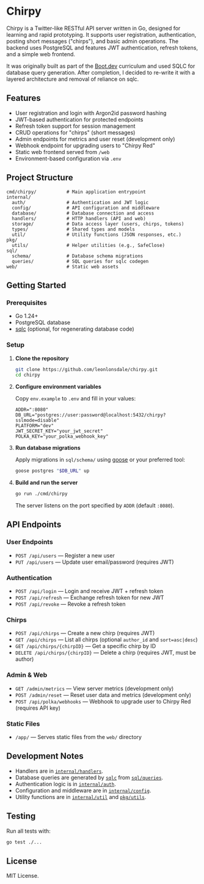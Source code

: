 # Chirpy

Chirpy is a Twitter-like RESTful API server written in Go, designed for learning and rapid prototyping. It supports user registration, authentication, posting short messages ("chirps"), and basic admin operations. The backend uses PostgreSQL and features JWT authentication, refresh tokens, and a simple web frontend.

It was originally built as part of the [Boot.dev](https://boot.dev) curriculum and used SQLC for database query generation. After completion, I decided to re-write it with a layered architecture and removal of reliance on sqlc.

## Features

-   User registration and login with Argon2id password hashing
-   JWT-based authentication for protected endpoints
-   Refresh token support for session management
-   CRUD operations for "chirps" (short messages)
-   Admin endpoints for metrics and user reset (development only)
-   Webhook endpoint for upgrading users to "Chirpy Red"
-   Static web frontend served from `/web`
-   Environment-based configuration via `.env`

## Project Structure

```
cmd/chirpy/           # Main application entrypoint
internal/
  auth/               # Authentication and JWT logic
  config/             # API configuration and middleware
  database/           # Database connection and access
  handlers/           # HTTP handlers (API and web)
  storage/            # Data access layer (users, chirps, tokens)
  types/              # Shared types and models
  util/               # Utility functions (JSON responses, etc.)
pkg/
  utils/              # Helper utilities (e.g., SafeClose)
sql/
  schema/             # Database schema migrations
  queries/            # SQL queries for sqlc codegen
web/                  # Static web assets
```

## Getting Started

### Prerequisites

-   Go 1.24+
-   PostgreSQL database
-   [sqlc](https://sqlc.dev/) (optional, for regenerating database code)

### Setup

1. **Clone the repository**

    ```sh
    git clone https://github.com/leonlonsdale/chirpy.git
    cd chirpy
    ```

2. **Configure environment variables**

    Copy `env.example` to `.env` and fill in your values:

    ```
    ADDR=":8080"
    DB_URL="postgres://user:password@localhost:5432/chirpy?sslmode=disable"
    PLATFORM="dev"
    JWT_SECRET_KEY="your_jwt_secret"
    POLKA_KEY="your_polka_webhook_key"
    ```

3. **Run database migrations**

    Apply migrations in `sql/schema/` using [goose](https://github.com/pressly/goose) or your preferred tool:

    ```sh
    goose postgres "$DB_URL" up
    ```

4. **Build and run the server**

    ```sh
    go run ./cmd/chirpy
    ```

    The server listens on the port specified by `ADDR` (default `:8080`).

## API Endpoints

### User Endpoints

-   `POST /api/users` — Register a new user
-   `PUT /api/users` — Update user email/password (requires JWT)

### Authentication

-   `POST /api/login` — Login and receive JWT + refresh token
-   `POST /api/refresh` — Exchange refresh token for new JWT
-   `POST /api/revoke` — Revoke a refresh token

### Chirps

-   `POST /api/chirps` — Create a new chirp (requires JWT)
-   `GET /api/chirps` — List all chirps (optional `author_id` and `sort=asc|desc`)
-   `GET /api/chirps/{chirpID}` — Get a specific chirp by ID
-   `DELETE /api/chirps/{chirpID}` — Delete a chirp (requires JWT, must be author)

### Admin & Web

-   `GET /admin/metrics` — View server metrics (development only)
-   `POST /admin/reset` — Reset user data and metrics (development only)
-   `POST /api/polka/webhooks` — Webhook to upgrade user to Chirpy Red (requires API key)

### Static Files

-   `/app/` — Serves static files from the `web/` directory

## Development Notes

-   Handlers are in [`internal/handlers`](internal/handlers/).
-   Database queries are generated by [`sqlc`](https://sqlc.dev/) from [`sql/queries`](sql/queries/).
-   Authentication logic is in [`internal/auth`](internal/auth/).
-   Configuration and middleware are in [`internal/config`](internal/config/).
-   Utility functions are in [`internal/util`](internal/util/) and [`pkg/utils`](pkg/utils/).

## Testing

Run all tests with:

```sh
go test ./...
```

## License

MIT License.
